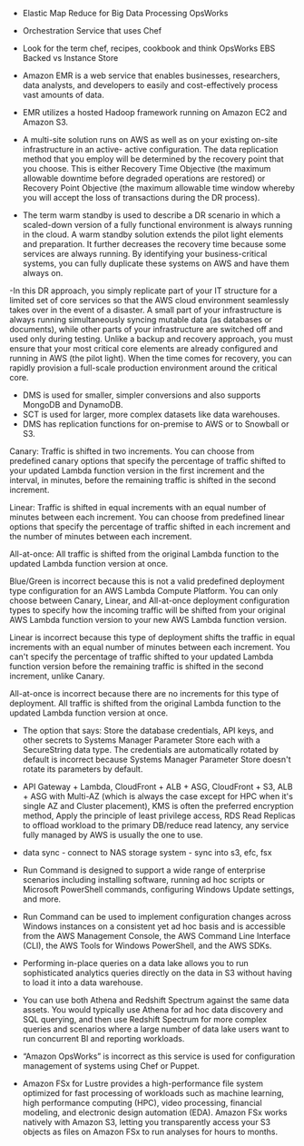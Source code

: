 - Elastic Map Reduce for Big Data Processing OpsWorks
- Orchestration Service that uses Chef
- Look for the term chef, recipes, cookbook and think OpsWorks EBS Backed vs Instance Store

- Amazon EMR is a web service that enables businesses, researchers, data analysts, and developers to easily and cost-effectively process vast amounts of data. 
- EMR utilizes a hosted Hadoop framework running on Amazon EC2 and Amazon S3.

- A multi-site solution runs on AWS as well as on your existing on-site infrastructure in an active- active configuration. The data replication method that you employ will be determined by the recovery point that you choose. This is either Recovery Time Objective (the maximum allowable downtime before degraded operations are restored) or Recovery Point Objective (the maximum allowable time window whereby you will accept the loss of transactions during the DR process).

- The term warm standby is used to describe a DR scenario in which a scaled-down version of a fully functional environment is always running in the cloud. A warm standby solution extends the pilot light elements and preparation. It further decreases the recovery time because some services are always running. By identifying your business-critical systems, you can fully duplicate these systems on AWS and have them always on.

-In this DR approach, you simply replicate part of your IT structure for a limited set of core services so that the AWS cloud environment seamlessly takes over in the event of a disaster. A small part of your infrastructure is always running simultaneously syncing mutable data (as databases or documents), while other parts of your infrastructure are switched off and used only during testing. Unlike a backup and recovery approach, you must ensure that your most critical core elements are already configured and running in AWS (the pilot light). When the time comes for recovery, you can rapidly provision a full-scale production environment around the critical core.

- DMS is used for smaller, simpler conversions and also supports MongoDB and DynamoDB.
- SCT is used for larger, more complex datasets like data warehouses.
- DMS has replication functions for on-premise to AWS or to Snowball or S3.


Canary: Traffic is shifted in two increments. You can choose from predefined canary options that specify the percentage of traffic shifted to your updated Lambda function version in the first increment and the interval, in minutes, before the remaining traffic is shifted in the second increment.

Linear: Traffic is shifted in equal increments with an equal number of minutes between each increment. You can choose from predefined linear options that specify the percentage of traffic shifted in each increment and the number of minutes between each increment.

All-at-once: All traffic is shifted from the original Lambda function to the updated Lambda function version at once.

Blue/Green is incorrect because this is not a valid predefined deployment type configuration for an AWS Lambda Compute Platform. You can only choose between Canary, Linear, and All-at-once deployment configuration types to specify how the incoming traffic will be shifted from your original AWS Lambda function version to your new AWS Lambda function version.

Linear is incorrect because this type of deployment shifts the traffic in equal increments with an equal number of minutes between each increment. You can't specify the percentage of traffic shifted to your updated Lambda function version before the remaining traffic is shifted in the second increment, unlike Canary.

All-at-once is incorrect because there are no increments for this type of deployment. All traffic is shifted from the original Lambda function to the updated Lambda function version at once.

- The option that says: Store the database credentials, API keys, and other secrets to Systems Manager Parameter Store each with a SecureString data type. The credentials are automatically rotated by default is incorrect because Systems Manager Parameter Store doesn't rotate its parameters by default.

- API Gateway + Lambda, CloudFront + ALB + ASG, CloudFront + S3, ALB + ASG with Multi-AZ (which is always the case except for HPC when it's single AZ and Cluster placement), KMS is often the preferred encryption method, Apply the principle of least privilege access, RDS Read Replicas to offload workload to the primary DB/reduce read latency, any service fully managed by AWS is usually the one to use.

- data sync - connect to NAS storage system - sync into s3, efc, fsx

- Run Command is designed to support a wide range of enterprise scenarios including installing software, running ad hoc scripts or Microsoft PowerShell commands, configuring Windows Update settings, and more.

- Run Command can be used to implement configuration changes across Windows instances on a consistent yet ad hoc basis and is accessible from the AWS Management Console, the AWS Command Line Interface (CLI), the AWS Tools for Windows PowerShell, and the AWS SDKs.

- Performing in-place queries on a data lake allows you to run sophisticated analytics queries directly on the data in S3 without having to load it into a data warehouse.

- You can use both Athena and Redshift Spectrum against the same data assets. You would typically use Athena for ad hoc data discovery and SQL querying, and then use Redshift Spectrum for more complex queries and scenarios where a large number of data lake users want to run concurrent BI and reporting workloads.

- “Amazon OpsWorks” is incorrect as this service is used for configuration management of systems using Chef or Puppet.
- Amazon FSx for Lustre provides a high-performance file system optimized for fast processing of workloads such as machine learning, high performance computing (HPC), video processing, financial modeling, and electronic design automation (EDA). Amazon FSx works natively with Amazon S3, letting you transparently access your S3 objects as files on Amazon FSx to run analyses for hours to months.
